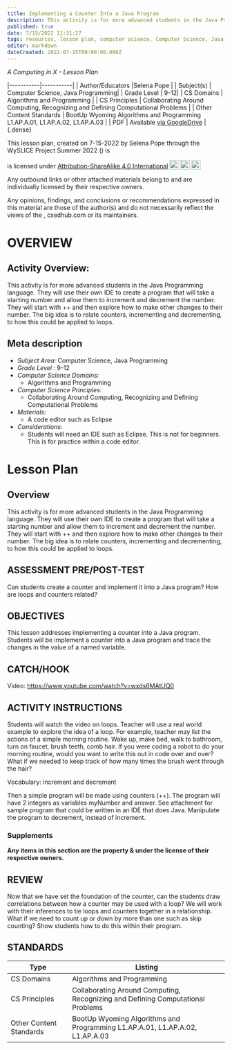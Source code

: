 ```yaml
---
title: Implementing a Counter Into a Java Program
description: This activity is for more advanced students in the Java Programming language. They will use their own IDE to create a program that will take a starting number and allow them to increment and decrement the number. They will start with ++ and then explore how to make other changes to their number. The big idea is to relate counters, incrementing and decrementing, to how this could be applied to loops.
published: true
date: 7/15/2022 11:31:27
tags: resources, lesson plan, computer science, Computer Science, Java Programming 
editor: markdown
dateCreated: 2022-07-15T00:00:00.000Z
---
```

*A Computing in X - Lesson Plan*

|-----------|-----------|
| Author/Educators |Selena Pope |
| Subject(s) | Computer Science, Java Programming|
| Grade Level | 9-12|
| CS Domains | Algorithms and Programming |
| CS Principles | Collaborating Around Computing, Recognizing and Defining Computational Problems |
| Other Content Standards | BootUp Wyoming Algorithms and Programming L1.AP.A.01, L1.AP.A.02, L1.AP.A.03 | 
| PDF | Available [via GoogleDrive]() |
{.dense}






This lesson plan, created on 7-15-2022 by Selena Pope through the  WySLICE Project Summer 2022 () is  <p xmlns:cc="http://creativecommons.org/ns#" >  is licensed under <a href="http://creativecommons.org/licenses/by-sa/4.0/?ref=chooser-v1" target="_blank" rel="license noopener noreferrer" style="display:inline-block;">Attribution-ShareAlike 4.0 International<img style="height:22px!important;margin-left:3px;vertical-align:text-bottom;" src="https://mirrors.creativecommons.org/presskit/icons/cc.svg?ref=chooser-v1"><img style="height:22px!important;margin-left:3px;vertical-align:text-bottom;" src="https://mirrors.creativecommons.org/presskit/icons/by.svg?ref=chooser-v1"><img style="height:22px!important;margin-left:3px;vertical-align:text-bottom;" src="https://mirrors.creativecommons.org/presskit/icons/sa.svg?ref=chooser-v1"></a></p>


Any outbound links or other attached materials belong to and are individually licensed by their respective owners. 


Any opinions, findings, and conclusions or recommendations expressed in this material are those of the author(s) and do not necessarily reflect the views of the , cxedhub.com or its maintainers.


# OVERVIEW
## Activity Overview:  
This activity is for more advanced students in the Java Programming language. They will use their own IDE to create a program that will take a starting number and allow them to increment and decrement the number. They will start with ++ and then explore how to make other changes to their number. The big idea is to relate counters, incrementing and decrementing, to how this could be applied to loops.
## Meta description
+ *Subject Area:* Computer Science, Java Programming 
+ *Grade Level :* 9-12 
+ *Computer Science Domains:*
   + Algorithms and Programming
+ *Computer Science Principles:*
   + Collaborating Around Computing, Recognizing and Defining Computational Problems
+ *Materials:* 
   + A code editor such as Eclipse
+ *Considerations:*
   + Students will need an IDE such as Eclipse. This is not for beginners. This is for practice within a code editor.


# Lesson Plan
## Overview
This activity is for more advanced students in the Java Programming language. They will use their own IDE to create a program that will take a starting number and allow them to increment and decrement the number. They will start with ++ and then explore how to make other changes to their number. The big idea is to relate counters, incrementing and decrementing, to how this could be applied to loops.
## ASSESSMENT PRE/POST-TEST
Can students create a counter and implement it into a Java program? How are loops and counters related?
## OBJECTIVES
This lesson addresses implementing a counter into a Java program. Students will be implement a counter into a Java program and trace the changes in the value of a named variable.


## CATCH/HOOK
Video:         https://www.youtube.com/watch?v=wxds6MAtUQ0


## ACTIVITY INSTRUCTIONS
Students will watch the video on loops. Teacher will use a real world example to explore the idea of a loop. For example, teacher may list the actions of a simple morning routine. Wake up, make bed, walk to bathroom, turn on faucet, brush teeth, comb hair. If you were coding a robot to do your morning routine, would you want to write this out in code over and over? What if we needed to keep track of how many times the brush went through the hair? 


Vocabulary: increment and decrement


Then a simple program will be made using counters (++). The program will have 2 integers as variables myNumber and answer. See attachment for sample program that could be written in an IDE that does Java. Manipulate the program to decrement, instead of increment.


### Supplements
**Any items in this section are the property & under the license of their respective owners.**






## REVIEW
Now that we have set the foundation of the counter, can the students draw correlations between how a counter may be used with a loop? We will work with their inferences to tie loops and counters together in a relationship. What if we need to count up or down by more than one such as skip counting? Show students how to do this within their program.
## STANDARDS        
| Type | Listing | 
|-----------|-----------|
| CS Domains  | Algorithms and Programming|
| CS Principles   | Collaborating Around Computing, Recognizing and Defining Computational Problems|
| Other Content Standards | BootUp Wyoming Algorithms and Programming L1.AP.A.01, L1.AP.A.02, L1.AP.A.03  |